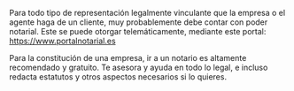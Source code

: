 Para todo tipo de representación legalmente vinculante que la empresa o el agente haga de un cliente, muy probablemente debe contar con poder notarial. Este se puede otorgar telemáticamente, mediante este portal:
https://www.portalnotarial.es

Para la constitución de una empresa, ir a un notario es altamente recomendado y gratuito. Te asesora y ayuda en todo lo legal, e incluso redacta estatutos y otros aspectos necesarios si lo quieres.